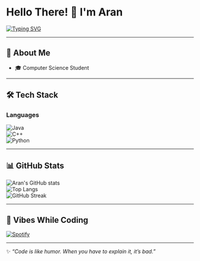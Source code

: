 # Hello There! 👋 I'm Aran  

[![Typing SVG](https://readme-typing-svg.demolab.com?font=Fira+Code&weight=600&pause=1000&random=false&width=435&lines=Java+Developer;Continuous+Learner;Tech+Explorer;Problem+Solver)](https://git.io/typing-svg)  

---

## 🚀 About Me  
- 🎓 Computer Science Student  

---

## 🛠️ Tech Stack  

### Languages  
![Java](https://img.shields.io/badge/-Java-007396?style=flat-square&logo=java&logoColor=white)  
![C++](https://img.shields.io/badge/-C++-00599C?style=flat-square&logo=c%2B%2B&logoColor=white)  
![Python](https://img.shields.io/badge/-Python-3776AB?style=flat-square&logo=python&logoColor=white)  

---

## 📊 GitHub Stats  

![Aran's GitHub stats](https://github-readme-stats.vercel.app/api?username=YOUR_USERNAME&show_icons=true&theme=tokyonight)  
![Top Langs](https://github-readme-stats.vercel.app/api/top-langs/?username=YOUR_USERNAME&layout=compact&theme=tokyonight)  
![GitHub Streak](https://streak-stats.demolab.com?user=YOUR_USERNAME&theme=tokyonight)  

---

## 🎵 Vibes While Coding  
[![Spotify](https://novatorem.vercel.app/api/spotify)](https://open.spotify.com/user/yourspotifyid)  

---
✨ _“Code is like humor. When you have to explain it, it’s bad.”_  

